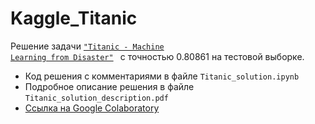 # Kaggle_Titanic
Решение задачи <code>["Titanic - Machine Learning from Disaster"](https://www.kaggle.com/competitions/titanic)
</code> с точностью 0.80861 на тестовой выборке.  
* Код решения с комментариями в файле `Titanic_solution.ipynb`
* Подробное описание решения в файле `Titanic_solution_description.pdf`
* [Ссылка на Google Colaboratory](https://colab.research.google.com/drive/11JX8i44ph83ip5whBPqYxiv9BZlO7uIE?usp=sharing#scrollTo=b_UvpYfsQapB)
